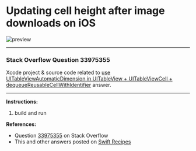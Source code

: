 # Updating cell height after image downloads on iOS

![preview](https://i.stack.imgur.com/19Vt1.png)

---

### Stack Overflow Question 33975355

Xcode project & source code related to [use UITableViewAutomaticDimension in UITableView + UITableViewCell + dequeueReusableCellWithIdentifier](https://stackoverflow.com/questions/33975355/updating-cell-height-after-image-downloads/34079027#34079027) answer.

---

**Instructions:**

1. build and run

**References:**

- Question [33975355](https://stackoverflow.com/questions/33975355) on Stack Overflow
- This and other answers posted on [Swift Recipes](http://swiftarchitect.com/recipes/)


